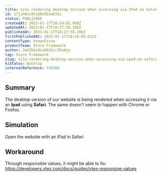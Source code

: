 ```yaml
---
title: Site rendering Desktop Version when accessing via IPad on Safari
id: 17jzhKnc8X1bKo5ExwEY5L
status: PUBLISHED
createdAt: 2023-01-17T18:24:02.908Z
updatedAt: 2023-01-17T18:27:50.296Z
publishedAt: 2023-01-17T18:27:50.296Z
firstPublishedAt: 2023-01-17T18:24:03.621Z
contentType: knownIssue
productTeam: Store Framework
author: 2mXZkbi0oi061KicTExNjo
tag: Store Framework
slug: site-rendering-desktop-version-when-accessing-via-ipad-on-safari
kiStatus: Backlog
internalReference: 735208
---
```


## Summary



The desktop version of our website is being rendered when accessing it via an **Ipad** using **Safari**. The same doesn't seem to happen with Chrome or Firefox.


##

## Simulation


Open the website with an iPad in Safari


##

## Workaround


Through responsible values, it might be able to fix: https://developers.vtex.com/docs/guides/vtex-responsive-values




